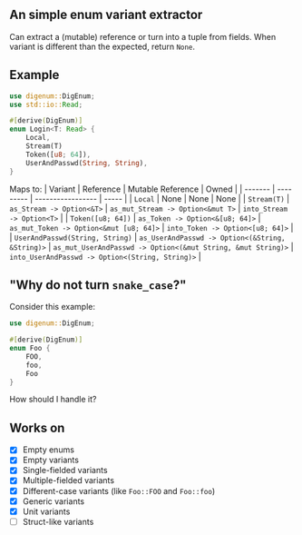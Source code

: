 ## An simple enum variant extractor
Can extract a (mutable) reference or turn into a tuple from fields. When variant is different than the expected, return `None`.

## Example
```rust
use digenum::DigEnum;
use std::io::Read;

#[derive(DigEnum)]
enum Login<T: Read> {
    Local,
    Stream(T)
    Token([u8; 64]),
    UserAndPasswd(String, String),
}
```

Maps to:
| Variant | Reference | Mutable Reference | Owned |
| ------- | --------- | ----------------- | ----- |
| `Local` | None | None | None |
| `Stream(T)` | `as_Stream -> Option<&T>` | `as_mut_Stream -> Option<&mut T>` | `into_Stream -> Option<T>` |
| `Token([u8; 64])` | `as_Token -> Option<&[u8; 64]>` | `as_mut_Token -> Option<&mut [u8; 64]>` | `into_Token -> Option<[u8; 64]>` |
| `UserAndPasswd(String, String)` | `as_UserAndPasswd -> Option<(&String, &String)>` | `as_mut_UserAndPasswd -> Option<(&mut String, &mut String)>` | `into_UserAndPasswd -> Option<(String, String)>` |

## "Why do not turn `snake_case`?"
Consider this example:
```rust
use digenum::DigEnum;

#[derive(DigEnum)]
enum Foo {
    FOO,
    foo,
    Foo
}
```
How should I handle it?

## Works on
- [x] Empty enums
- [x] Empty variants
- [x] Single-fielded variants
- [x] Multiple-fielded variants
- [x] Different-case variants (like `Foo::FOO` and `Foo::foo`)
- [x] Generic variants
- [x] Unit variants
- [ ] Struct-like variants
